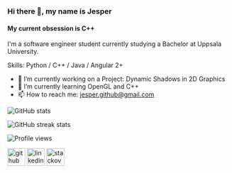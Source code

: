 ### Hi there 👋, my name is Jesper
#### My current obsession is C++

I'm a software engineer student currently studying a Bachelor at Uppsala University. 

Skills: Python / C++ / Java / Angular 2+

- 🔭 I’m currently working on a Project: Dynamic Shadows in 2D Graphics 
- 🌱 I’m currently learning OpenGL and C++ 
- 📫 How to reach me: jesper.github@gmail.com 

![GitHub stats](https://github-readme-stats.vercel.app/api?username=JesperGlas&show_icons=true)  

![GitHub streak stats](https://github-readme-streak-stats.herokuapp.com/?user=JesperGlas)  

![Profile views](https://gpvc.arturio.dev/JesperGlas)  

[<img src='https://cdn.jsdelivr.net/npm/simple-icons@3.0.1/icons/github.svg' alt='github' height='40'>](https://github.com/JesperGlas)  [<img src='https://cdn.jsdelivr.net/npm/simple-icons@3.0.1/icons/linkedin.svg' alt='linkedin' height='40'>](https://www.linkedin.com/in/jesper-glas-b51b6b198/)  [<img src='https://cdn.jsdelivr.net/npm/simple-icons@3.0.1/icons/stackoverflow.svg' alt='stackoverflow' height='40'>](https://stackoverflow.com/users/12502042/jesper)  
